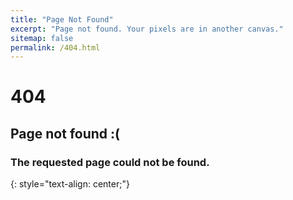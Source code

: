 ```yaml
---
title: "Page Not Found"
excerpt: "Page not found. Your pixels are in another canvas."
sitemap: false
permalink: /404.html
---
```

# 404
## Page not found :(
### The requested page could not be found.
{: style="text-align: center;"}